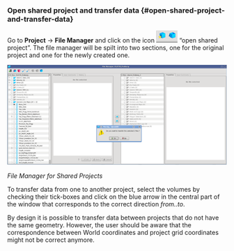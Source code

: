### Open shared project and transfer data {#open-shared-project-and-transfer-data}

Go to **Project** → **File Manager** and click on the icon ![](/assets/011_file_manager.png) “open shared project”. The file manager will be spilt into two sections, one for the original project and one for the newly created one.

![](/assets/012_file_manager.png)

_File Manager for Shared Projects_

To transfer data from one to another project, select the volumes by checking their tick-boxes and click on the blue arrow in the central part of the window that corresponds to the correct direction _from..to_.

By design it is possible to transfer data between projects that do not have the same geometry. However, the user should be aware that the correspondence between World coordinates and project grid coordinates might not be correct anymore.

